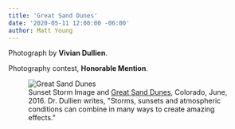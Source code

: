 ```yaml
---
title: 'Great Sand Dunes'
date: '2020-05-11 12:00:00 -06:00'
author: Matt Young
---
```


Photograph by **Vivian Dullien**.

Photography contest, **Honorable Mention**.

<figure>
<img src="/PT/uploads/2020/Dullien_V_Great_Sand_Dunes_Sunset_Storm_600.jpg" alt="Great Sand Dunes"/>
<figcaption>Sunset Storm Image and <a href="https://www.nps.gov/grsa/learn/nature/sanddunes.htm">Great Sand Dunes</a>, Colorado, June, 2016. Dr. Dullien writes, "Storms, sunsets and atmospheric conditions can combine in many ways to create amazing effects." 
</figcaption>
</figure>
